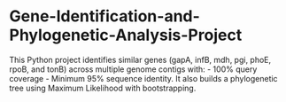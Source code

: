 # Gene-Identification-and-Phylogenetic-Analysis-Project
This Python project identifies similar genes (gapA, infB, mdh, pgi, phoE, rpoB, and tonB) across multiple genome contigs with: - 100% query coverage - Minimum 95% sequence identity.  It also builds a phylogenetic tree using Maximum Likelihood with bootstrapping.
